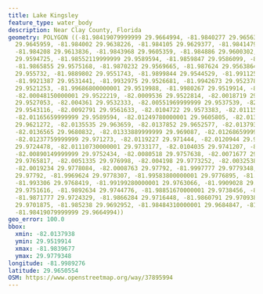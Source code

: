 ```yaml
---
title: Lake Kingsley
feature_type: water_body
description: Near Clay County, Florida
geometry: POLYGON ((-81.98419079999999 29.9664994, -81.9840277 29.9656369, -81.98396769999999
  29.9645959, -81.984002 29.9638226, -81.984105 29.9629377, -81.9841479 29.9620677,
  -81.984208 29.9613836, -81.9843968 29.9605359, -81.984886 29.9600302, -81.9850835
  29.9594725, -81.98552119999999 29.9589594, -81.9859847 29.9586099, -81.986225 29.958015,
  -81.9865855 29.9575168, -81.9870232 29.9569665, -81.987624 29.9563864, -81.9883708
  29.955732, -81.9889802 29.9551743, -81.9899844 29.9544529, -81.9911259 29.9537613,
  -81.9921387 29.9531441, -81.9932975 29.9526681, -81.9942673 29.9523781, -81.99555479999999
  29.9521253, -81.99686800000001 29.9519988, -81.9980267 29.9519914, -81.9993743 29.9520286,
  -82.00048150000001 29.9522219, -82.0009536 29.9522814, -82.0018719 29.9524227, -82.00298770000001
  29.9527053, -82.004361 29.9532333, -82.00551969999999 29.9537539, -82.00660980000001
  29.9543116, -82.0092791 29.9561633, -82.0104722 29.9573383, -82.0111588 29.9581563,
  -82.01165659999999 29.9589594, -82.01249780000001 29.9605805, -82.01310719999999
  29.9621272, -82.0135535 29.963659, -82.0137852 29.9652577, -82.0137938 29.966782,
  -82.0136565 29.9680832, -82.01333889999999 29.969087, -82.01268659999999 29.9707897,
  -82.01237759999999 29.971273, -82.0119227 29.971444, -82.0120944 29.9716894, -82.01171669999999
  29.9724478, -82.01110730000001 29.9733177, -82.0104035 29.9741207, -82.009631 29.9746858,
  -82.00890149999999 29.9752434, -82.0080518 29.9757638, -82.0071677 29.9762174, -82.00624929999999
  29.9765817, -82.0051335 29.976998, -82.004198 29.9773252, -82.0032538 29.9775482,
  -82.0019234 29.9778084, -82.0008763 29.97792, -81.9997777 29.9779348, -81.998413
  29.97792, -81.9969624 29.9778307, -81.99583800000001 29.9776895, -81.9945592 29.9773698,
  -81.993306 29.9768419, -81.99199280000001 29.9763066, -81.9909028 29.9757341, -81.9901818
  29.9751616, -81.9892634 29.9744776, -81.98851670000001 29.9738456, -81.9877614 29.9731095,
  -81.9871777 29.9724329, -81.9866284 29.9716448, -81.9860791 29.9709384, -81.9856499
  29.9701875, -81.985238 29.9692952, -81.98484310000001 29.9684847, -81.9844569 29.9675553,
  -81.98419079999999 29.9664994))
geo_error: 100.0
bbox:
  xmin: -82.0137938
  ymin: 29.9519914
  xmax: -81.9839677
  ymax: 29.9779348
longitude: -81.9989276
latitude: 29.9650554
OSM: https://www.openstreetmap.org/way/37895994
---
```

